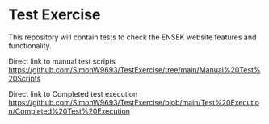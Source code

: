 # Test Exercise
This repository will contain tests to check the ENSEK website features and functionality.

Direct link to manual test scripts https://github.com/SimonW9693/TestExercise/tree/main/Manual%20Test%20Scripts

Direct link to Completed test execution https://github.com/SimonW9693/TestExercise/blob/main/Test%20Execution/Completed%20Test%20Execution
